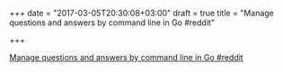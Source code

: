 +++
date = "2017-03-05T20:30:08+03:00"
draft = true
title = "Manage questions and answers by command line in Go  #reddit"

+++

<p><a href="https://t.co/qXv7aepYie">Manage questions and answers by command line in Go  #reddit</a></p>
